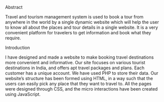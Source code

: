 Abstract

Travel and tourism management system is used to book a tour from anywhere in
the world by a single dynamic website which will help the user to know all about
the places and tour details in a single website. It is a very convenient platform for
travelers to get information and book what they require.

Introduction

I have designed and made a website to make booking travel destinations more
convenient and informative. Our site focuses on various tourist destinations in
India, and offers apt travel packages and plans. Each customer has a unique
account. We have used PHP to store their data.
Our website’s structure has been formed using HTML, in a way such that the users
can easily pick any place that they want to travel to. All the pages were designed
through CSS, and the micro interactions have been created using JavaScript.
